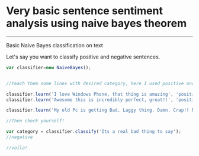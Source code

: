 # Very basic sentence sentiment analysis using naive bayes theorem
______________________________________________________________________________

Basic Naive Bayes classification on text

Let's say you want to classify positive and negative sentences.

```javascript
var classifier=new NaiveBayes();


//teach them some lines with desired category, here I used positive and negative

classifier.learn('I love Windows Phone, that thing is amazing', 'positive');
classifier.learn('Awesome this is incredibly perfect, great!!', 'positive');

classifier.learn('My old Pc is getting Bad, Laggy thing. Damn. Crap!! Need to upgrade!', 'negative');

//Then check yourself!

var category = classifier.classify('Its a real bad thing to say');
//negative

//voila!
```

